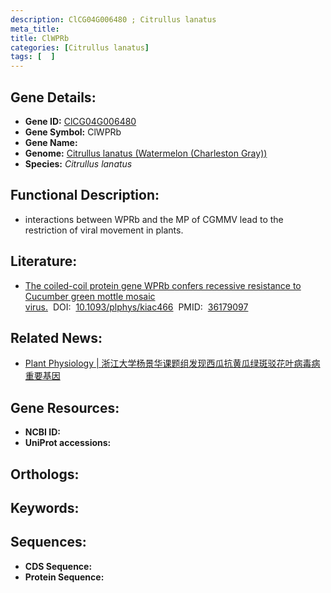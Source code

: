 ```yaml
---
description: ClCG04G006480 ; Citrullus lanatus
meta_title:
title: ClWPRb
categories: [Citrullus lanatus]
tags: [  ]
---
```


## Gene Details:
- **Gene ID:**	[ClCG04G006480]()
- **Gene Symbol:** ClWPRb
- **Gene Name:** 
- **Genome:** [Citrullus lanatus (Watermelon (Charleston Gray))]()
- **Species:** *Citrullus lanatus*

## Functional Description:
   - interactions between WPRb and the MP of CGMMV lead to the restriction of viral movement in plants.

## Literature:
   - [The coiled-coil protein gene WPRb confers recessive resistance to Cucumber green mottle mosaic virus.]( https://academic.oup.com/plphys/article/191/1/369/6731939#389873347)&nbsp;&nbsp;DOI:&nbsp;&nbsp;[10.1093/plphys/kiac466](https://academic.oup.com/plphys/article/191/1/369/6731939#389873347)&nbsp;&nbsp;PMID:&nbsp;&nbsp;[36179097](https://pubmed.ncbi.nlm.nih.gov/36179097/)

## Related News:
   - [Plant Physiology | 浙江大学杨景华课题组发现西瓜抗黄瓜绿斑驳花叶病毒病重要基因](https://mp.weixin.qq.com/s?__biz=Mzg3MDEwNDEyMg==&mid=2247538905&idx=5&sn=b17cce498d93f7baa4f6f0206993da1f&chksm=ce90f58cf9e77c9a3cdbc257a9b2f17e44211e82d5365971a7bf909e66f9ac16200e69ed435f&scene=27#wechat_redirect)

## Gene Resources:
- **NCBI ID:** [](https://www.ncbi.nlm.nih.gov/gene/?term=)
- **UniProt accessions:** [](https://www.uniprot.org/uniprotkb//entry)

## Orthologs:


## Keywords:


## Sequences:
- **CDS Sequence:**
- **Protein Sequence:**
